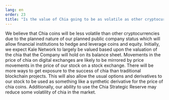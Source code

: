 ```yaml
---
lang: en
order: 23
title: "Is the value of Chia going to be as volatile as other cryptocurrencies?"
---
```


We believe that Chia coins will be less volatile than other cryptocurrencies due to the planned nature of our planned public company status which will allow financial institutions to hedge and leverage coins and equity. Initially, we expect Kale Network to largely be valued based upon the valuation of the chia that the Company will hold on its balance sheet. Movements in the price of chia on digital exchanges are likely to be mirrored by price movements in the price of our stock on a stock exchange. There will be more ways to get exposure to the success of chia than traditional blockchain projects. This will also allow the usual options and derivatives to our stock to be used as something like a synthetic derivative for the price of chia coins. Additionally, our ability to use the Chia Strategic Reserve may reduce some volatility of chia in the market.
